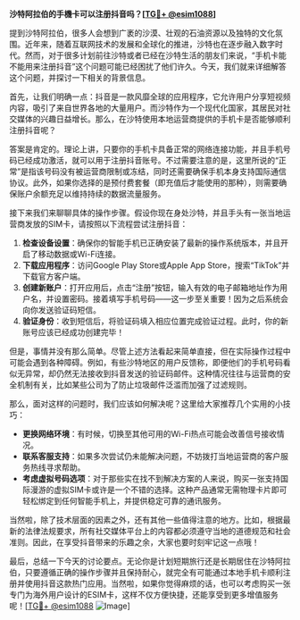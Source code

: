 **沙特阿拉伯的手機卡可以注册抖音吗？[[TG💪+ @esim1088](https://t.me/s/esim1088)]**

提到沙特阿拉伯，很多人会想到广袤的沙漠、壮观的石油资源以及独特的文化氛围。近年来，随着互联网技术的发展和全球化的推进，沙特也在逐步融入数字时代。然而，对于很多计划前往沙特或者已经在沙特生活的朋友们来说，“手机卡能不能用来注册抖音”这个问题可能已经困扰了他们许久。今天，我们就来详细解答这个问题，并探讨一下相关的背景信息。

首先，让我们明确一点：抖音是一款风靡全球的应用程序，它允许用户分享短视频内容，吸引了来自世界各地的大量用户。而沙特作为一个现代化国家，其居民对社交媒体的兴趣日益增长。那么，在沙特使用本地运营商提供的手机卡是否能够顺利注册抖音呢？

答案是肯定的。理论上讲，只要你的手机卡具备正常的网络连接功能，并且手机号码已经成功激活，就可以用于注册抖音账号。不过需要注意的是，这里所说的“正常”是指该号码没有被运营商限制或冻结，同时还需要确保手机本身支持国际通信协议。此外，如果你选择的是预付费套餐（即充值后才能使用的那种），则需要确保账户余额充足以维持持续的数据流量服务。

接下来我们来聊聊具体的操作步骤。假设你现在身处沙特，并且手头有一张当地运营商发放的SIM卡，请按照以下流程尝试注册抖音：

1. **检查设备设置**：确保你的智能手机已正确安装了最新的操作系统版本，并且开启了移动数据或Wi-Fi连接。
2. **下载应用程序**：访问Google Play Store或Apple App Store，搜索“TikTok”并下载官方客户端。
3. **创建新账户**：打开应用后，点击“注册”按钮，输入有效的电子邮箱地址作为用户名，并设置密码。接着填写手机号码——这一步至关重要！因为之后系统会向你发送验证码短信。
4. **验证身份**：收到短信后，将验证码填入相应位置完成验证过程。此时，你的新账号应该已经成功创建完毕！

但是，事情并没有那么简单。尽管上述方法看起来简单直接，但在实际操作过程中可能会遇到各种障碍。例如，有些沙特地区的用户反馈称，即便他们的手机号码看似无异常，却仍然无法接收到抖音发送的验证码邮件。这种情况往往与运营商的安全机制有关，比如某些公司为了防止垃圾邮件泛滥而加强了过滤规则。

那么，面对这样的问题时，我们应该如何解决呢？这里给大家推荐几个实用的小技巧：

- **更换网络环境**：有时候，切换至其他可用的Wi-Fi热点可能会改善信号接收情况。
- **联系客服支持**：如果多次尝试仍未能解决问题，不妨拨打当地运营商的客户服务热线寻求帮助。
- **考虑虚拟号码选项**：对于那些实在找不到解决方案的人来说，购买一张支持国际漫游的虚拟SIM卡或许是一个不错的选择。这种产品通常无需物理卡片即可轻松绑定到任何智能手机上，并提供稳定可靠的通讯服务。

当然啦，除了技术层面的因素之外，还有其他一些值得注意的地方。比如，根据最新的法律法规要求，所有社交媒体平台上的内容都必须遵守当地的道德规范和社会准则。因此，在享受抖音带来的乐趣之余，大家也要时刻牢记这一点哦！

最后，总结一下今天的讨论要点。无论你是计划短期旅行还是长期居住在沙特阿拉伯，只要遵循正确的操作步骤并且保持耐心，就完全有可能通过本地手机卡顺利注册并使用抖音这款热门应用。当然啦，如果你觉得麻烦的话，也可以考虑购买一张专门为海外用户设计的ESIM卡，这样不仅方便快捷，还能享受到更多增值服务呢！[[TG💪+ @esim1088](https://t.me/s/esim1088) ![Image](https://i.postimg.cc/4NQfJmqS/Snipaste-2025-05-13-00-14-12.png)]